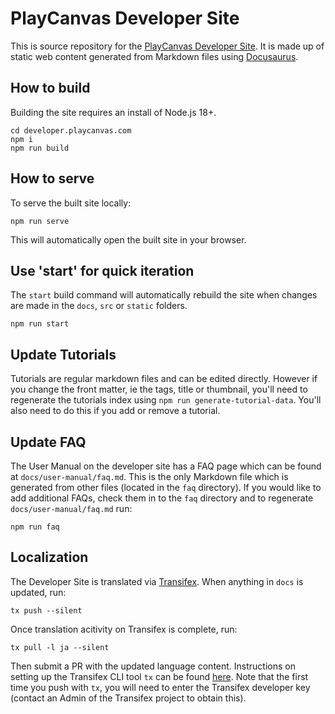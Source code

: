 # PlayCanvas Developer Site

This is source repository for the [PlayCanvas Developer Site](https://developer.playcanvas.com/). It is made up of static web content generated from Markdown files using [Docusaurus](https://docusaurus.io).

## How to build

Building the site requires an install of Node.js 18+.

    cd developer.playcanvas.com
    npm i
    npm run build

## How to serve

To serve the built site locally:

    npm run serve

This will automatically open the built site in your browser.

## Use 'start' for quick iteration

The `start` build command will automatically rebuild the site when changes are made in the `docs`, `src` or `static` folders.

    npm run start

## Update Tutorials

Tutorials are regular markdown files and can be edited directly. However if you change the front matter, ie the tags, title or thumbnail, you'll need to regenerate the tutorials index using `npm run generate-tutorial-data`. You'll also need to do this if you add or remove a tutorial.

## Update FAQ

The User Manual on the developer site has a FAQ page which can be found at `docs/user-manual/faq.md`. This is the only Markdown file which is generated from other files (located in the `faq` directory). If you would like to add additional FAQs, check them in to the `faq` directory and to regenerate `docs/user-manual/faq.md` run:

    npm run faq

## Localization

The Developer Site is translated via [Transifex](https://www.transifex.com/playcanvas/playcanvas-developer-site). When anything in `docs` is updated, run:

    tx push --silent
    
Once translation acitivity on Transifex is complete, run:

    tx pull -l ja --silent

Then submit a PR with the updated language content. Instructions on setting up the Transifex CLI tool `tx` can be found [here](https://developers.transifex.com/docs/cli#installation). Note that the first time you push with `tx`, you will need to enter the Transifex developer key (contact an Admin of the Transifex project to obtain this).
